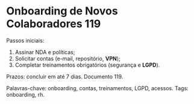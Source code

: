 # Onboarding de Novos Colaboradores 119

Passos iniciais:
1. Assinar NDA e políticas;
2. Solicitar contas (e-mail, repositório, **VPN**);
3. Completar treinamentos obrigatórios (segurança e **LGPD**).

Prazos: concluir em até 7 dias. Documento 119.

Palavras-chave: onboarding, contas, treinamentos, LGPD, acessos.
Tags: onboarding, rh.
